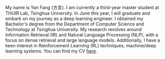 My name is Yan Fang (方言). I am currently a third-year master student at THUIR Lab, Tsinghua University. In June this year, I will graduate and embark on my journey as a deep learning engineer. I obtained my Bachelor's degree from the Department of Computer Science and Technology at Tsinghua University. My research revolves around Information Retrieval (IR) and Natural Language Processing (NLP), with a focus on dense retrieval and large language models. Additionally, I have a keen interest in Reinforcement Learning (RL) techniques, machine/deep learning systems. You can find my CV [here](/assets/cv.pdf).